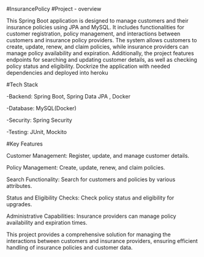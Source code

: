 #InsurancePolicy
#Project - overview

This Spring Boot application is designed to manage customers and their insurance policies using JPA and MySQL. It includes functionalities for customer registration, policy management, and interactions between customers and insurance policy providers. The system allows customers to create, update, renew, and claim policies, while insurance providers can manage policy availability and expiration. Additionally, the project features endpoints for searching and updating customer details, as well as checking policy status and eligibility. Dockrize the application with needed dependencies and deployed into heroku

#Tech Stack

-Backend: Spring Boot, Spring Data JPA , Docker

-Database: MySQL(Docker)

-Security: Spring Security

-Testing: JUnit, Mockito

#Key Features

Customer Management: Register, update, and manage customer details.

Policy Management: Create, update, renew, and claim policies.

Search Functionality: Search for customers and policies by various attributes.

Status and Eligibility Checks: Check policy status and eligibility for upgrades.

Administrative Capabilities: Insurance providers can manage policy availability and expiration times.

This project provides a comprehensive solution for managing the interactions between customers and insurance providers, ensuring efficient handling of insurance policies and customer data.
